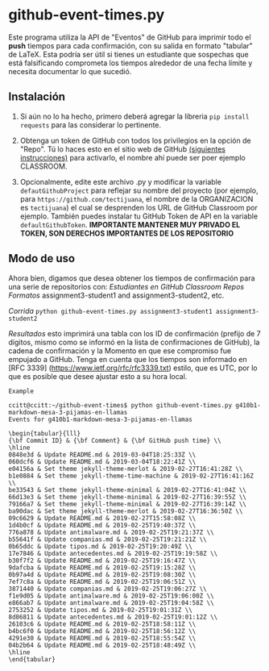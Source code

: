 # github-event-times.py 

Este programa utiliza la API de "Eventos" de GitHub para imprimir todo el **push** tiempos para cada confirmación, con su salida en formato "tabular" de LaTeX. Esta podría ser útil si tienes un estudiante que sospechas que está falsificando comprometa los tiempos alrededor de una fecha límite y necesita documentar lo que sucedió.

## Instalación

1) Si aún no lo ha hecho, primero deberá agregar la libreria `pip install requests` para las considerar lo pertinente.

2) Obtenga un token de GitHub con todos los privilegios en  la opción de "Repo". Tú lo haces esto en el sitio web de GitHub [(siguientes instrucciones)](https://github.com/blog/1509-personal-api-tokens) para activarlo, el nombre ahí puede ser poer ejemplo CLASSROOM.

3) Opcionalmente, edite este archivo .py y modificar la variable `defautGithubProject` para reflejar su nombre del proyecto (por ejemplo, para `https://github.com/tectijuana`, el nombre de la ORGANIZACION es `tectijuana`) el cual se desprenden los URL de GitHub Classroom por ejemplo. También puedes instalar tu GitHub Token de API en la variable `defaultGithubToken`.
**IMPORTANTE MANTENER MUY PRIVADO EL TOKEN, SON DERECHOS IMPORTANTES DE LOS REPOSITORIO**

## Modo de uso

Ahora bien, digamos que desea obtener los tiempos de confirmación para una serie de repositorios
con:
_Estudiantes en GitHub Classroom Repos Formatos_
assignment3-student1 and assignment3-student2, etc.

_Corrida_
`python github-event-times.py assignment3-student1 assignment3-student2`

_Resultados_
esto imprimirá una tabla con los ID de confirmación (prefijo de 7 dígitos, mismo
como se informó en la lista de confirmaciones de GitHub), la cadena de confirmación y la
Momento en que ese compromiso fue empujado a GitHub. Tenga en cuenta que los tiempos son
informado en [RFC 3339] (https://www.ietf.org/rfc/rfc3339.txt) estilo,
que es UTC, por lo que es posible que desee ajustar esto a su hora local.

```
Example

ccitt@ccitt:~/github-event-times$ python github-event-times.py g410b1-markdown-mesa-3-pijamas-en-llamas
Events for g410b1-markdown-mesa-3-pijamas-en-llamas

\begin{tabular}{lll}
{\bf Commit ID} & {\bf Comment} & {\bf GitHub push time} \\
\hline
0848e3d & Update README.md & 2019-03-04T18:25:33Z \\
060dcf6 & Update README.md & 2019-03-04T18:22:41Z \\
e04156a & Set theme jekyll-theme-merlot & 2019-02-27T16:41:28Z \\
b1e0884 & Set theme jekyll-theme-time-machine & 2019-02-27T16:41:16Z \\
be33543 & Set theme jekyll-theme-minimal & 2019-02-27T16:41:04Z \\
66d13e3 & Set theme jekyll-theme-minimal & 2019-02-27T16:39:55Z \\
79166a7 & Set theme jekyll-theme-minimal & 2019-02-27T16:39:14Z \\
ba90dac & Set theme jekyll-theme-merlot & 2019-02-27T16:36:50Z \\
09c6629 & Update README.md & 2019-02-27T15:58:08Z \\
1d4b0cf & Update README.md & 2019-02-25T19:40:37Z \\
776a878 & Update antimalware.md & 2019-02-25T19:21:37Z \\
b55641f & Update companias.md & 2019-02-25T19:21:21Z \\
0b65ddc & Update tipos.md & 2019-02-25T19:20:49Z \\
17e7846 & Update antecedentes.md & 2019-02-25T19:19:58Z \\
b30f7f2 & Update README.md & 2019-02-25T19:16:47Z \\
9dafcba & Update README.md & 2019-02-25T19:15:28Z \\
0b97a4d & Update README.md & 2019-02-25T19:08:30Z \\
7ef7c8a & Update README.md & 2019-02-25T19:06:51Z \\
3871440 & Update companias.md & 2019-02-25T19:06:27Z \\
f1e9d05 & Update antimalware.md & 2019-02-25T19:06:00Z \\
e866ab7 & Update antimalware.md & 2019-02-25T19:04:58Z \\
2753252 & Update tipos.md & 2019-02-25T19:01:31Z \\
8d86811 & Update antecedentes.md & 2019-02-25T19:01:12Z \\
26103c6 & Update README.md & 2019-02-25T18:58:11Z \\
b4bc6f0 & Update README.md & 2019-02-25T18:56:12Z \\
4291e30 & Update README.md & 2019-02-25T18:55:54Z \\
04b2b64 & Update README.md & 2019-02-25T18:48:49Z \\
\hline
\end{tabular}
```
